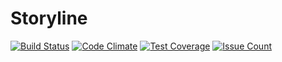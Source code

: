 # Storyline

[![Build Status](https://semaphoreci.com/api/v1/fahrenhei7/storyline/branches/master/badge.svg)](https://semaphoreci.com/fahrenhei7/storyline)
[![Code Climate](https://codeclimate.com/github/Fahrenhei7/storyline/badges/gpa.svg)](https://codeclimate.com/github/Fahrenhei7/storyline)
[![Test Coverage](https://codeclimate.com/github/Fahrenhei7/storyline/badges/coverage.svg)](https://codeclimate.com/github/Fahrenhei7/storyline/coverage)
[![Issue Count](https://codeclimate.com/github/Fahrenhei7/storyline/badges/issue_count.svg)](https://codeclimate.com/github/Fahrenhei7/storyline)
